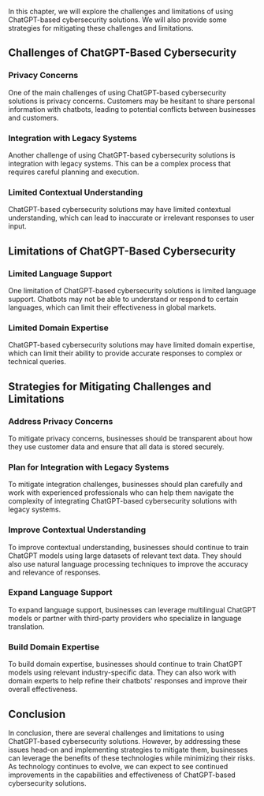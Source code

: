 
In this chapter, we will explore the challenges and limitations of using ChatGPT-based cybersecurity solutions. We will also provide some strategies for mitigating these challenges and limitations.

Challenges of ChatGPT-Based Cybersecurity
-----------------------------------------

### Privacy Concerns

One of the main challenges of using ChatGPT-based cybersecurity solutions is privacy concerns. Customers may be hesitant to share personal information with chatbots, leading to potential conflicts between businesses and customers.

### Integration with Legacy Systems

Another challenge of using ChatGPT-based cybersecurity solutions is integration with legacy systems. This can be a complex process that requires careful planning and execution.

### Limited Contextual Understanding

ChatGPT-based cybersecurity solutions may have limited contextual understanding, which can lead to inaccurate or irrelevant responses to user input.

Limitations of ChatGPT-Based Cybersecurity
------------------------------------------

### Limited Language Support

One limitation of ChatGPT-based cybersecurity solutions is limited language support. Chatbots may not be able to understand or respond to certain languages, which can limit their effectiveness in global markets.

### Limited Domain Expertise

ChatGPT-based cybersecurity solutions may have limited domain expertise, which can limit their ability to provide accurate responses to complex or technical queries.

Strategies for Mitigating Challenges and Limitations
----------------------------------------------------

### Address Privacy Concerns

To mitigate privacy concerns, businesses should be transparent about how they use customer data and ensure that all data is stored securely.

### Plan for Integration with Legacy Systems

To mitigate integration challenges, businesses should plan carefully and work with experienced professionals who can help them navigate the complexity of integrating ChatGPT-based cybersecurity solutions with legacy systems.

### Improve Contextual Understanding

To improve contextual understanding, businesses should continue to train ChatGPT models using large datasets of relevant text data. They should also use natural language processing techniques to improve the accuracy and relevance of responses.

### Expand Language Support

To expand language support, businesses can leverage multilingual ChatGPT models or partner with third-party providers who specialize in language translation.

### Build Domain Expertise

To build domain expertise, businesses should continue to train ChatGPT models using relevant industry-specific data. They can also work with domain experts to help refine their chatbots' responses and improve their overall effectiveness.

Conclusion
----------

In conclusion, there are several challenges and limitations to using ChatGPT-based cybersecurity solutions. However, by addressing these issues head-on and implementing strategies to mitigate them, businesses can leverage the benefits of these technologies while minimizing their risks. As technology continues to evolve, we can expect to see continued improvements in the capabilities and effectiveness of ChatGPT-based cybersecurity solutions.
